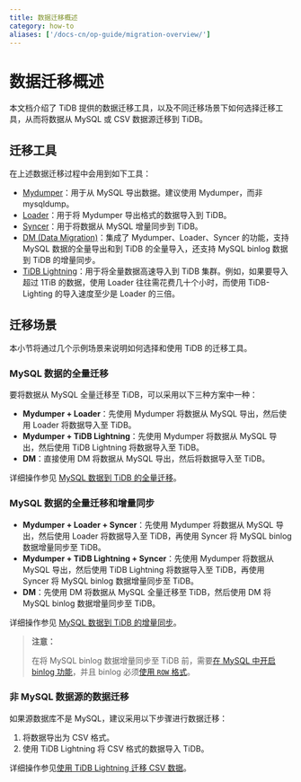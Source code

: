 ```yaml
---
title: 数据迁移概述
category: how-to
aliases: ['/docs-cn/op-guide/migration-overview/']
---
```


# 数据迁移概述

本文档介绍了 TiDB 提供的数据迁移工具，以及不同迁移场景下如何选择迁移工具，从而将数据从 MySQL 或 CSV 数据源迁移到 TiDB。

## 迁移工具

在上述数据迁移过程中会用到如下工具：

- [Mydumper](/reference/tools/mydumper.md)：用于从 MySQL 导出数据。建议使用 Mydumper，而非 mysqldump。
- [Loader](/reference/tools/loader.md)：用于将 Mydumper 导出格式的数据导入到 TiDB。
- [Syncer](/reference/tools/syncer.md)：用于将数据从 MySQL 增量同步到 TiDB。
- [DM (Data Migration)](/reference/tools/data-migration/overview.md)：集成了 Mydumper、Loader、Syncer 的功能，支持 MySQL 数据的全量导出和到 TiDB 的全量导入，还支持 MySQL binlog 数据到 TiDB 的增量同步。
- [TiDB Lightning](/reference/tools/tidb-lightning/overview.md)：用于将全量数据高速导入到 TiDB 集群。例如，如果要导入超过 1TiB 的数据，使用 Loader 往往需花费几十个小时，而使用 TiDB-Lighting 的导入速度至少是 Loader 的三倍。

## 迁移场景

本小节将通过几个示例场景来说明如何选择和使用 TiDB 的迁移工具。

### MySQL 数据的全量迁移

要将数据从 MySQL 全量迁移至 TiDB，可以采用以下三种方案中一种：

- **Mydumper + Loader**：先使用 Mydumper 将数据从 MySQL 导出，然后使用 Loader 将数据导入至 TiDB。
- **Mydumper + TiDB Lightning**：先使用 Mydumper 将数据从 MySQL 导出，然后使用 TiDB Lightning 将数据导入至 TiDB。
- **DM**：直接使用 DM 将数据从 MySQL 导出，然后将数据导入至 TiDB。

详细操作参见 [MySQL 数据到 TiDB 的全量迁移](/how-to/migrate/from-mysql.md)。

### MySQL 数据的全量迁移和增量同步

- **Mydumper + Loader + Syncer**：先使用 Mydumper 将数据从 MySQL 导出，然后使用 Loader 将数据导入至 TiDB，再使用 Syncer 将 MySQL binlog 数据增量同步至 TiDB。
- **Mydumper + TiDB Lightning + Syncer**：先使用 Mydumper 将数据从 MySQL 导出，然后使用 TiDB Lightning 将数据导入至 TiDB，再使用 Syncer 将 MySQL binlog 数据增量同步至 TiDB。
- **DM**：先使用 DM 将数据从 MySQL 全量迁移至 TiDB，然后使用 DM 将 MySQL binlog 数据增量同步至 TiDB。

详细操作参见 [MySQL 数据到 TiDB 的增量同步](/how-to/migrate/incrementally-from-mysql.md)。

> **注意：**
>
> 在将 MySQL binlog 数据增量同步至 TiDB 前，需要[在 MySQL 中开启 binlog 功能](http://dev.mysql.com/doc/refman/5.7/en/replication-howto-masterbaseconfig.html)，并且 binlog 必须[使用 `ROW` 格式](https://dev.mysql.com/doc/refman/5.7/en/binary-log-formats.html)。

### 非 MySQL 数据源的数据迁移

如果源数据库不是 MySQL，建议采用以下步骤进行数据迁移：

1. 将数据导出为 CSV 格式。
2. 使用 TiDB Lightning 将 CSV 格式的数据导入 TiDB。

详细操作参见[使用 TiDB Lightning 迁移 CSV 数据](/reference/tools/tidb-lightning/csv.md)。
